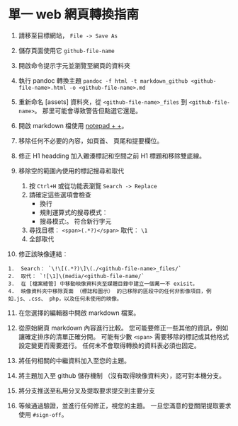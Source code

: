 # 單一 web 網頁轉換指南

1.  請移至目標網站， `File -> Save As`
2.  儲存頁面使用它 `github-file-name`
3.  開啟命令提示字元並瀏覽至網頁的資料夾
4.  執行 pandoc 轉換主題 `pandoc -f html -t markdown_github <github-file-name>.html -o <github-file-name>.md`
5.  重新命名 [assets] 資料夾，從 `<github-file-name>_files` 到 `<github-file-name>`。 那里可能會導致警告但點選它還是。
6.  開啟 markdown 檔使用 [notepad + +](https://notepad-plus-plus.org/)。
7.  移除任何不必要的內容，如頁首、 頁尾和提要欄位。
8.  修正 H1 headding 加入雜湊標記和空間之前 H1 標題和移除雙底線。
9.  移除空的範圍內使用的標記搜尋和取代
    
    1.  按 `Ctrl+H` 或從功能表瀏覽 `Search -> Replace`
    2.  請確定這些選項會檢查
        -  換行
        -  規則運算式的搜尋模式︰
        -  搜尋模式:。 符合新行字元
    3.  尋找目標︰ `<span>(.*?)</span>` 取代︰ `\1`
    4.  全部取代

10.  修正該映像連結︰

    1.  Search： `\!\[(.*?)\]\(./<github-file-name>_files/`
    2.  取代： `![\1]\(media/<github-file-name/`
    3.  在 [檔案總管] 中移動映像資料夾至媒體目錄中建立一個萬一不 exisit。
    4.  映像資料夾中移除頁面 （標誌和圖示） 的已移除的區段中的任何非影像項目，例如.js、.css、 php，以及任何未使用的映像。

11.  在您選擇的編輯器中開啟 markdown 檔案。 

12. 從原始網頁 markdown 內容進行比較。 您可能要修正一些其他的資訊，例如讓確定排序的清單正確分開。 可能有少數 `<span>` 需要移除的標記或其他格式設定變更而需要進行。 任何未不會取得轉換的資料表必須也固定。

13.  將任何相關的中繼資料加入至您的主題。

14.  將主題加入至 github 儲存機制 （沒有取得映像資料夾），認可對本機分支。

15.  將分支推送至私用分叉及提取要求提交到主要分支

16.  等候通過驗證，並進行任何修正，視您的主題。 一旦您滿意的登關閉提取要求使用 `#sign-off`。